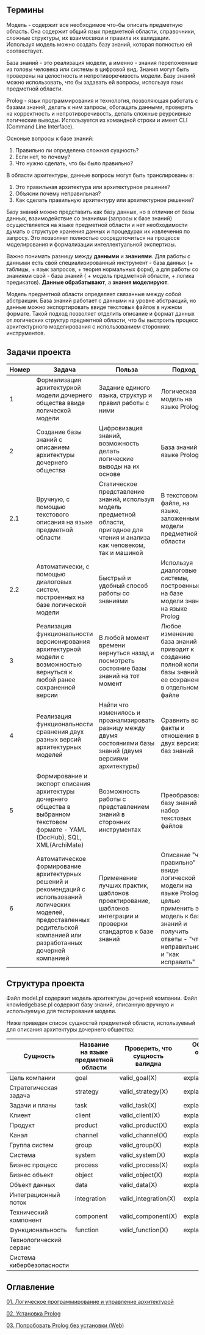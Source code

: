 ## Термины

Модель - содержит все необходимое что-бы описать предметную область. Она содержит общий язык предметной области, справочники, сложные структуры, их взаимосвязи и правила их валидации. Используя модель можно создать базу знаний, которая полностью ей соотвествует. 

База знаний - это реализация модели, а именно - знания переложенные из головы человека или системы в цифровой вид. Знания могут быть проверены на целостность и непротиворечивость модели. Базу знаний можно использовать, что бы задавать ей вопросы, используя язык предметной области.

Prolog - язык программирования и технология, позволяющая работать с базами знаний, делать к ним запросы, обогащать данными, проверять на корректность и непротиворечивость, делать сложные реурсивные логические выводы. Используется из командной строки и имеет CLI (Command Line Interface).

Осноные вопросы к базе знаний:

1. Правильно ли определена сложная сущность?
2. Если нет, то почему?
3. Что нужно сделать, что бы было правильно?

В области архитектуры, данные вопросы могут быть транслированы в:

1. Это правильная архитектура или архитектурное решение?
2. Объясни почему неправильная?
3. Как сделать правильную архитектуру или архитектурное решение?

Базу знаний можно представить как базу данных, но в отличии от базы данных, взаимодействие со знаниями (запросы к базе знаний) осуществляется на языке предметной области и нет необходимости думать о структуре хранения данных и процедурах их извлечения по запросу. Это позволяет полностью сосредоточиться на процессе моделирования и формализации интеллектуальной экспертизы. 

Важно понимать разницу между **данными** и **знаниями**. Для работы с данными есть свой специализированный инструмент - база данных (+ таблицы, + язык запросов, + теория нормальных форм), а для работы со знаниями свой - база знаний ( + модель предметной области, + логика предикатов). **Данные обрабатывают**, а **знания моделируют**. 

Модель предметной области определяет связанные между собой абстракции. База знаний работает с данными на уровне абстракций, но данные можно экспортировать ввиде текстовых файлов в нужном формате. Такой подход позволяет отделить описание и формат данных от логических структур предметной области, что бы выстроить процесс архитектурного моделирования с использованием сторонних инструментов.

## Задачи проекта

|Номер|Задача|Польза|Подход|
|-----|------|------|------|
|1|Формализация архитектурной модели дочернего общества ввиде логической модели|Задание единого языка, структур и правил работы с ними|Логическая модель на языке Prolog|
|2|Создание базы знаний с описанием архитектуры дочернего общества|Цифровизация знаний, возможность делать логические выводы на их основе|База знаний на языке Prolog|
|2.1|Вручную, с помощью текстового описания на языке предметной области|Статическое представление знаний, используя модель предметной области, пригодное для чтения и анализа как человеком, так и машиной|В текстовом файле, на языке, заложенным в модели предметной области|
|2.2|Автоматически, с помощью диалоговых систем, построенных на базе логической модели|Быстрый и удобный способ работы со знаниями|Используя диалоговые системы, построенные на базе модели знаний на языке Prolog|
|3|Реализация функциональности версионирования архитектурной модели с возможностью вернуться к любой ранее сохраненной версии|В любой момент времени вернуться назад и посмотреть состояние базы знаний на тот момент|Любое изменение база знаний приводит к созданию полной копии базы знаний и ее сохранении в отдельном файле|
|4|Реализация функциональности сравнения двух разных версий архитектурных моделей|Найти что изменилось и проанализировать разницу между двумя состояниями базы знаний (двумя версиями архитектуры)|Сравнить все факты и отношения в двух версиях баз знаний|
|5|Формирование и экспорт описания архитектуры дочернего общества в выбранном текстовом формате - YAML (DocHub), SQL, XML(ArchiMate)|Возможность работы с представлением знаний в сторонних инструментах|Преобразовать базу знаний в набор текстовых файлов|
|6|Автоматическое формирование архитектурных решений и рекомендаций с использований логических моделей, предоставленных родительской компанией или разработанных дочерней компанией|Применение лучших практик, шаблонов проектирование, шаблонов интеграции и проверки стандартов к базе знаний|Описание "что правильно" ввиде логической модели на языке Prolog, с целью применить эту модель к базе знаний и получить ответы - "что неправильно" и "как исправить"|

## Структура проекта

Файл model.pl содержит модель архитектуры дочерней компании. Файл knowledgebase.pl содержит базу знаний, описанную вручную и используемую для тестирования модели. 

Ниже приведен список сущностей предметной области, используемый для описания архитектуры дочернего общества:

|Сущность|Название на языке предметной области|Проверить, что сущность валидна |Объяснить, где ошибки, если сущность невалидна|
|--------|------------------------------------|---------------------------------------|---------------------|
|Цель компании|goal|valid_goal(X)|explain_goal(X)|
|Стратегическая задача|strategy|valid_strategy(X)|explain_strategy(X)|
|Задачи и планы|task|valid_task(X)|explain_task(X)|
|Клиент|client|valid_client(X)|explain_client(X)|
|Продукт|product|valid_product(X)|explain_product(X)|
|Канал|channel|valid_channel(X)|explain_channel(X)|
|Группа систем|group|valid_group(X)|explain_group(X)|
|Система|system|valid_system(X)|explain_system(X)|
|Бизнес процесс|process|valid_process(X)|explain_process(X)|
|Бизнес объект|object|valid_object(X)|explain_object(X)|
|Объект данных|data|valid_data(X)|explain_data(X)|
|Интеграционный поток|integration|valid_integration(X)|explain_integration(X)|
|Технический компонент|component|valid_component(X)|explain_component(X)|
|Функциональность|function|valid_function(X)|explain_function(X)|
|Технологический сервис||||
|Система кибербезопасности||||

## Оглавление

[01. Логическое программирование и управление архитектурой](https://github.com/xantia88/logic/wiki/%D0%9B%D0%BE%D0%B3%D0%B8%D1%87%D0%B5%D1%81%D0%BA%D0%BE%D0%B5-%D0%BF%D1%80%D0%BE%D0%B3%D1%80%D0%B0%D0%BC%D0%BC%D0%B8%D1%80%D0%BE%D0%B2%D0%B0%D0%BD%D0%B8%D0%B5)

[02. Установка Prolog](https://github.com/xantia88/logic/wiki/%D0%A3%D1%81%D1%82%D0%B0%D0%BD%D0%BE%D0%B2%D0%BA%D0%B0-Prolog)

[03. Попробовать Prolog без установки (Web)](https://github.com/xantia88/logic/wiki/%D0%9F%D0%BE%D0%BF%D1%80%D0%BE%D0%B1%D0%BE%D0%B2%D0%B0%D1%82%D1%8C-Prolog-%D0%B1%D0%B5%D0%B7-%D1%83%D1%81%D1%82%D0%B0%D0%BD%D0%BE%D0%B2%D0%BA%D0%B8-(Web))


  
  
  
